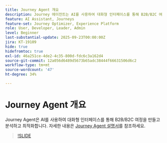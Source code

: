 ```yaml
---
title: Journey Agent 개요
description: Journey 에이전트는 AI를 사용하여 대화형 인터페이스를 통해 B2B/B2C 여정을 생성, 분석 및 최적화합니다.
feature: AI Assistant, Journeys
feature-set: Journey Optimizer, Experience Platform
role: User, Developer, Leader, Admin
level: Beginner
last-substantial-update: 2025-09-23T00:00:00Z
jira: KT-19109
hide: true
hidefromtoc: true
exl-id: 46a251ce-4de2-4c35-800d-fdc6c3a162d4
source-git-commit: 12a056d6489d5673b65adc38444f66631506d6c2
workflow-type: tm+mt
source-wordcount: '47'
ht-degree: 34%

---
```


# Journey Agent 개요

Journey Agent은 AI를 사용하여 대화형 인터페이스를 통해 B2B/B2C 여정을 만들고 분석하고 최적화합니다. 자세한 내용은 [Journey Agent 설명서](https://experienceleague.adobe.com/en/docs/experience-cloud-ai/experience-cloud-ai/agents/ajo-agent)를 참조하세요.

>[!SLIDE](journey-agent-overview)
